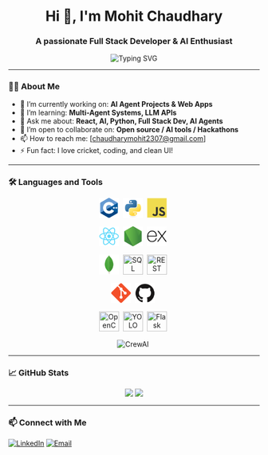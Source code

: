 <h1 align="center">Hi 👋, I'm Mohit Chaudhary</h1>
<h3 align="center">A passionate Full Stack Developer & AI Enthusiast</h3>

<p align="center">
  <img src="https://readme-typing-svg.demolab.com?font=Fira+Code&size=24&pause=1000&color=F7941D&width=435&lines=Welcome+to+my+GitHub!;I+love+building+cool+projects;Let's+connect+and+collaborate" alt="Typing SVG" />
</p>

---

### 👨‍💻 About Me

- 🔭 I’m currently working on: **AI Agent Projects & Web Apps**
- 🌱 I’m learning: **Multi-Agent Systems, LLM APIs**
- 💬 Ask me about: **React, AI, Python, Full Stack Dev, AI Agents**
- 👯 I’m open to collaborate on: **Open source / AI tools / Hackathons**
- 📫 How to reach me: [chaudharymohit2307@gmail.com] 
- ⚡ Fun fact: I love cricket, coding, and clean UI!

---

### 🛠️ Languages and Tools

<div align="center">
  <!-- Programming Languages -->
  <img src="https://github.com/devicons/devicon/blob/master/icons/cplusplus/cplusplus-original.svg" title="C++" width="40" height="40"/>&nbsp;
  <img src="https://github.com/devicons/devicon/blob/master/icons/python/python-original.svg" title="Python" width="40" height="40"/>&nbsp;
  <img src="https://github.com/devicons/devicon/blob/master/icons/javascript/javascript-original.svg" title="JavaScript" width="40" height="40"/>&nbsp;

  <!-- Frameworks & Tools -->
  <img src="https://github.com/devicons/devicon/blob/master/icons/react/react-original.svg" title="ReactJS" width="40" height="40"/>&nbsp;
  <img src="https://github.com/devicons/devicon/blob/master/icons/nodejs/nodejs-original.svg" title="NodeJS" width="40" height="40"/>&nbsp;
  <img src="https://github.com/devicons/devicon/blob/master/icons/express/express-original.svg" title="ExpressJS" width="40" height="40"/>&nbsp;

  <!-- Databases & APIs -->
  <img src="https://github.com/devicons/devicon/blob/master/icons/mongodb/mongodb-original.svg" title="MongoDB" width="40" height="40"/>&nbsp;
  <img src="https://cdn.jsdelivr.net/gh/devicons/devicon/icons/mysql/mysql-original.svg" title="SQL" width="40" height="40"/>&nbsp;
  <img src="https://img.icons8.com/fluency/48/api.png" title="REST APIs" width="40" height="40"/>&nbsp;

  <!-- Tools -->
  <img src="https://github.com/devicons/devicon/blob/master/icons/git/git-original.svg" title="Git" width="40" height="40"/>&nbsp;
  <img src="https://github.com/devicons/devicon/blob/master/icons/github/github-original.svg" title="GitHub" width="40" height="40"/>&nbsp;

  <!-- ML/CV Tools -->
  <img src="https://img.icons8.com/external-tal-revivo-shadow-tal-revivo/48/external-opencv-an-open-source-computer-vision-and-machine-learning-software-library-logo-shadow-tal-revivo.png" title="OpenCV" width="40" height="40"/>&nbsp;
  <img src="https://img.icons8.com/external-tal-revivo-shadow-tal-revivo/48/external-yolo-you-only-look-once-a-real-time-object-detection-logo-shadow-tal-revivo.png" title="YOLO" width="40" height="40"/>&nbsp;
  <img src="https://img.icons8.com/external-tal-revivo-color-tal-revivo/48/external-flask-a-micro-web-framework-written-in-python-logo-color-tal-revivo.png" title="Flask" width="40" height="40"/>&nbsp;

  <!-- Special Projects -->
  <img src="https://img.shields.io/badge/CrewAI-Agent_Framework-purple?style=for-the-badge&logo=slack" title="CrewAI" />&nbsp;
</div>



---

### 📈 GitHub Stats

<p align="center">
  <img width="47%" src="https://github-readme-stats.vercel.app/api?username=your-username&show_icons=true&theme=github_dark" />
  <img width="47%" src="https://github-readme-streak-stats.herokuapp.com/?user=your-username&theme=github-dark-blue" />
</p>

---

### 📫 Connect with Me

<p>
  <a href="https://www.linkedin.com/in/chaudhary-mohit/"><img alt="LinkedIn" src="https://img.shields.io/badge/LinkedIn-blue?style=flat&logo=linkedin&logoColor=white"/></a>
  <a href="mailto:chaudharymohit2307@gmail.com.com"><img alt="Email" src="https://img.shields.io/badge/Email-D14836?style=flat&logo=gmail&logoColor=white"/></a>
</p>
